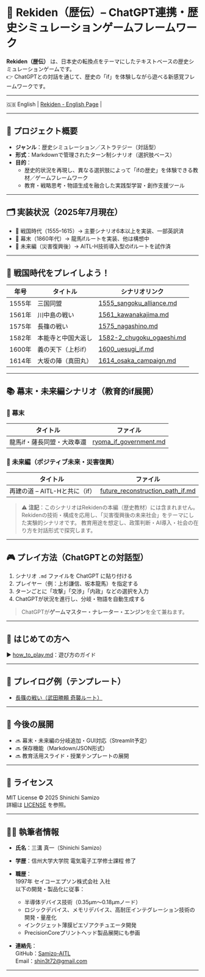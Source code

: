 # 🏯 Rekiden（歴伝）– ChatGPT連携・歴史シミュレーションゲームフレームワーク

**Rekiden（歴伝）** は、日本史の転換点をテーマにしたテキストベースの歴史シミュレーションゲームです。  
👉 ChatGPTとの対話を通じて、歴史の「if」を体験しながら遊べる新感覚フレームワークです。

---

🇬🇧 English | [Rekiden - English Page](https://samizo-aitl.github.io/Rekiden/README_en) |

---

## 🎯 プロジェクト概要

- **ジャンル**：歴史シミュレーション／ストラテジー（対話型）
- **形式**：Markdownで管理されたターン制シナリオ（選択肢ベース）
- **目的**：
  - 歴史的状況を再現し、異なる選択肢によって「ifの歴史」を体験できる教材／ゲームフレームワーク
  - 教育・戦略思考・物語生成を融合した実践型学習・創作支援ツール

---

## 🗂 実装状況（2025年7月現在）

- 🏯 戦国時代（1555–1615）→ 主要シナリオ6本以上を実装、一部英訳済
- 🎌 幕末（1860年代）→ 龍馬ifルートを実装、他は構想中
- 🔮 未来編（災害復興後）→ AITL-H技術導入型のifルートを試作済

---

## 🧭 戦国時代をプレイしよう！

| 年号 | タイトル | シナリオリンク |
|----------|--------------------------|------------------------------------------------------------------|
| 1555年 | 三国同盟 | [1555_sangoku_alliance.md](./sengoku/periods/1555_sangoku_alliance.md) |
| 1561年 | 川中島の戦い | [1561_kawanakajima.md](./sengoku/periods/1561_kawanakajima.md) |
| 1575年 | 長篠の戦い | [1575_nagashino.md](./sengoku/periods/1575_nagashino.md) |
| 1582年 | 本能寺と中国大返し | [1582-2_chugoku_ogaeshi.md](./sengoku/periods/1582-2_chugoku_ogaeshi.md) |
| 1600年 | 義の天下（上杉if） | [1600_uesugi_if.md](./sengoku/periods/1600_uesugi_if.md) |
| 1614年 | 大坂の陣（真田丸） | [1614_osaka_campaign.md](./sengoku/periods/1614_osaka_campaign.md) |

---

## 📚 幕末・未来編シナリオ（教育的if展開）

### 🎌 幕末
| タイトル | ファイル |
|-----------------------------|------------------------------------------------------------|
| 龍馬if・薩長同盟・大政奉還 | [ryoma_if_government.md](./bakumatsu/ryoma_if_government.md) |

### 🔮 未来編（ポジティブ未来・災害復興）
| タイトル | ファイル |
|--------------------------------|---------------------------------------------------------------|
| 再建の道 – AITL-Hと共に（if） | [future_reconstruction_path_if.md](./future/future_reconstruction_path_if.md) |
> ⚠️ **注記**：このシナリオはRekidenの本編（歴史教材）には含まれません。
> Rekidenの技術・構成を応用し、「災害復興後の未来社会」をテーマにした実験的シナリオです。
> 教育用途を想定し、政策判断・AI導入・社会の在り方を対話形式で探究します。

---

## 🎮 プレイ方法（ChatGPTとの対話型）

1. シナリオ `.md` ファイルを ChatGPT に貼り付ける
2. プレイヤー（例：上杉謙信、坂本龍馬）を指定する
3. ターンごとに「攻撃」「交渉」「内政」などの選択を入力
4. ChatGPTが状況を進行し、分岐・物語を自動生成する

> ChatGPTが**ゲームマスター・ナレーター・エンジン**を全て兼ねます。

---

## 📘 はじめての方へ

▶︎ [how_to_play.md](./docs/how_to_play.md)：遊び方のガイド

---

## 🧪 プレイログ例（テンプレート）

- [長篠の戦い（武田勝頼 奇襲ルート）](./templates/1575_katsuyori_if_user001.md) 

---

## 🚀 今後の展開

- 🔜 幕末・未来編の分岐追加・GUI対応（Streamlit予定）
- 🔜 保存機能（Markdown/JSON形式）
- 🔜 教育活用スライド・授業テンプレートの展開

---

## 📜 ライセンス

MIT License © 2025 Shinichi Samizo  
詳細は [LICENSE](./LICENSE) を参照。

---

## 🧑‍🔬 執筆者情報

- **氏名**：三溝 真一（Shinichi Samizo）  
- **学歴**：信州大学大学院 電気電子工学修士課程 修了  

- **職歴**：  
  1997年 セイコーエプソン株式会社 入社  
  以下の開発・製品化に従事：  
  - 半導体デバイス技術（0.35µm〜0.18µmノード）  
  - ロジックデバイス、メモリデバイス、高耐圧インテグレーション技術の開発・量産化  
  - インクジェット薄膜ピエゾアクチュエータ開発  
  - PrecisionCoreプリントヘッド製品展開にも参画  

- **連絡先**：  
  GitHub：[Samizo-AITL](https://github.com/Samizo-AITL)  
  Email：[shin3t72@gmail.com](mailto:shin3t72@gmail.com)

---
